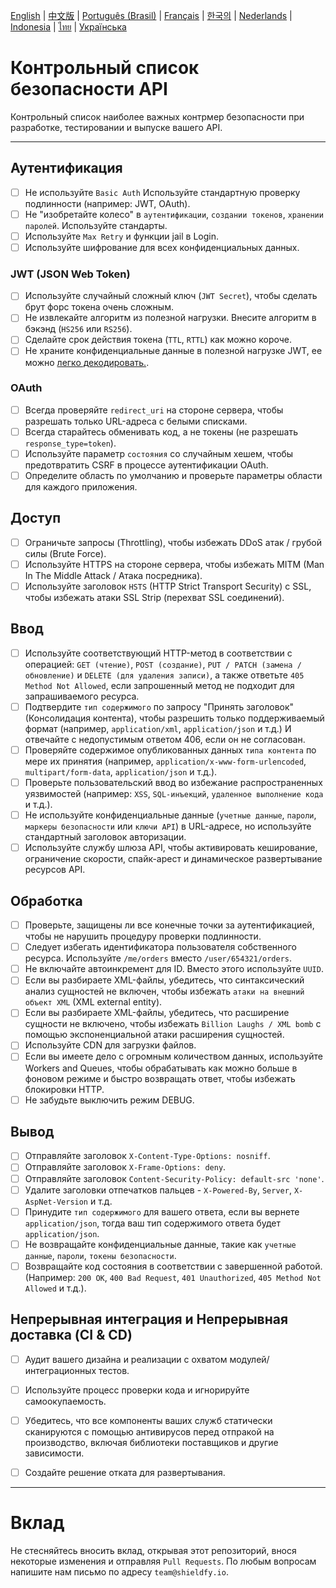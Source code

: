 [English](./README.md) | [中文版](./README-zh.md) | [Português (Brasil)](./README-pt_BR.md) | [Français](./README-fr.md) | [한국의](./README-ko.md) | [Nederlands](./README-nl.md) | [Indonesia](./README-id.md) | [ไทย](./README-th.md) | [Українська](./README-uk.md)

# Контрольный список безопасности API
Контрольный список наиболее важных контрмер безопасности при разработке, тестировании и выпуске вашего API.

------------------------------------------------------------------------------
## Аутентификация
- [ ] Не используйте `Basic Auth` Используйте стандартную проверку подлинности (например: JWT, OAuth).
- [ ] Не "изобретайте колесо" в `аутентификации`, `создании токенов`, `хранении паролей`. Используйте стандарты.
- [ ] Используйте `Max Retry` и функции jail в Login.
- [ ] Используйте шифрование для всех конфиденциальных данных.

### JWT (JSON Web Token)
- [ ] Используйте случайный сложный ключ (`JWT Secret`), чтобы сделать брут форс токена очень сложным.
- [ ] Не извлекайте алгоритм из полезной нагрузки. Внесите алгоритм в бэкэнд (`HS256` или `RS256`).
- [ ] Сделайте срок действия токена (`TTL`, `RTTL`) как можно короче.
- [ ] Не храните конфиденциальные данные в полезной нагрузке JWT, ее можно [легко декодировать.](https://jwt.io/#debugger-io).

### OAuth
- [ ] Всегда проверяйте `redirect_uri` на стороне сервера, чтобы разрешать только URL-адреса с белыми списками.
- [ ] Всегда старайтесь обменивать код, а не токены (не разрешать `response_type=token`).
- [ ] Используйте параметр `состояния` со случайным хешем, чтобы предотвратить CSRF в процессе аутентификации OAuth.
- [ ] Определите область по умолчанию и проверьте параметры области для каждого приложения.

## Доступ
- [ ] Ограничьте запросы (Throttling), чтобы избежать DDoS атак / грубой силы (Brute Force).
- [ ] Используйте HTTPS на стороне сервера, чтобы избежать MITM (Man In The Middle Attack / Атака посредника).
- [ ] Используйте заголовок `HSTS` (HTTP Strict Transport Security) с SSL, чтобы избежать атаки SSL Strip (перехват SSL соединений).

## Ввод
- [ ] Используйте соответствующий HTTP-метод в соответствии с операцией: `GET (чтение)`, `POST (создание)`, `PUT / PATCH (замена / обновление)` и `DELETE (для удаления записи)`, а также ответьте `405 Method Not Allowed`, если запрошенный метод не подходит для запрашиваемого ресурса.
- [ ] Подтвердите `тип содержимого` по запросу "Принять заголовок" (Консолидация контента), чтобы разрешить только поддерживаемый формат (например, `application/xml`, `application/json` и т.д.) И отвечайте с недопустимым ответом 406, если он не согласован.
- [ ] Проверяйте содержимое опубликованных данных `типа контента` по мере их принятия (например, `application/x-www-form-urlencoded`, `multipart/form-data`, `application/json` и т.д.).
- [ ] Проверьте пользовательский ввод во избежание распространенных уязвимостей (например: `XSS`, `SQL-инъекций`, `удаленное выполнение кода` и т.д.).
- [ ] Не используйте конфиденциальные данные (`учетные данные`, `пароли`, `маркеры безопасности` или `ключи API`) в URL-адресе, но используйте стандартный заголовок авторизации.
- [ ] Используйте службу шлюза API, чтобы активировать кеширование, ограничение скорости, спайк-арест и динамическое развертывание ресурсов API.

## Обработка
- [ ] Проверьте, защищены ли все конечные точки за аутентификацией, чтобы не нарушить процедуру проверки подлинности.
- [ ] Следует избегать идентификатора пользователя собственного ресурса. Используйте `/me/orders` вместо `/user/654321/orders`.
- [ ] Не включайте автоинкремент для ID. Вместо этого используйте `UUID`.
- [ ] Если вы разбираете XML-файлы, убедитесь, что синтаксический анализ сущностей не включен, чтобы избежать `атаки на внешний объект XML` (XML external entity).
- [ ] Если вы разбираете XML-файлы, убедитесь, что расширение сущности не включено, чтобы избежать `Billion Laughs / XML bomb` с помощью экспоненциальной атаки расширения сущностей.
- [ ] Используйте CDN для загрузки файлов.
- [ ] Если вы имеете дело с огромным количеством данных, используйте Workers and Queues, чтобы обрабатывать как можно больше в фоновом режиме и быстро возвращать ответ, чтобы избежать блокировки HTTP.
- [ ] Не забудьте выключить режим DEBUG.

## Вывод
- [ ] Отправляйте заголовок `X-Content-Type-Options: nosniff`.
- [ ] Отправляйте заголовок `X-Frame-Options: deny`.
- [ ] Отправляйте заголовок `Content-Security-Policy: default-src 'none'`.
- [ ] Удалите заголовки отпечатков пальцев - `X-Powered-By`, `Server`, `X-AspNet-Version` и т.д.
- [ ] Принудите `тип содержимого` для вашего ответа, если вы вернете `application/json`, тогда ваш тип содержимого ответа будет `application/json`.
- [ ] Не возвращайте конфиденциальные данные, такие как `учетные данные`, `пароли`, `токены безопасности`.
- [ ] Возвращайте код состояния в соответствии с завершенной работой. (Например: `200 OK`, `400 Bad Request`, `401 Unauthorized`, `405 Method Not Allowed` и т.д.).

## Непрерывная интеграция и Непрерывная доставка (CI & CD)
- [ ] Аудит вашего дизайна и реализации с охватом модулей/интеграционных тестов.
- [ ] Используйте процесс проверки кода и игнорируйте самоокупаемость.
- [ ] Убедитесь, что все компоненты ваших служб статически сканируются с помощью антивирусов перед отпракой на производство, включая библиотеки поставщиков и другие зависимости.
- [ ] Создайте решение отката для развертывания.


------------------------------------------------------------------------------

# Вклад
Не стесняйтесь вносить вклад, открывая этот репозиторий, внося некоторые изменения и отправляя `Pull Requests`. По любым вопросам напишите нам письмо по адресу `team@shieldfy.io`.
